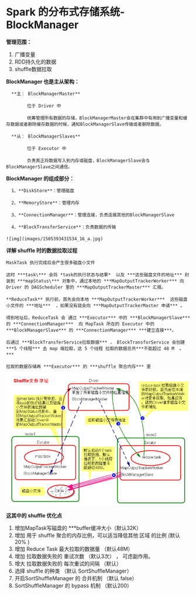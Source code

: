 # Spark 的分布式存储系统-BlockManager

**管理范围：**

1. 广播变量
2. RDD持久化的数据
3. shuffle数据拉取

**BlockManager 也是主从架构：**

      **主： BlockManagerMaster**

            位于 Driver 中

            统筹管理所有数据的存储，BlockManagerMaster会在集群中有用到广播变量和缓存数据或者删除缓存数据的时候，通知BlockManagerSlave传输或者删除数据。

      **从： BlockManagerSlaves**  

            位于 Executor 中

            负责真正将数据写入到内存或磁盘，BlockManagerSlave会与BlockManagerSlave之间通信。

**BlockManager 的组成部分：**

      1、**DiskStore**：管理磁盘

      2、**MemoryStore**：管理内存

      3、**ConnectionManager**：管理连接，负责连接其他的BlockManagerSlave

      4、**BlockTransferService**：负责数据的传输

    ![img](images/1505393431534_16_a.jpg)

**详解 shuffle 时的数据拉取过程**

    MaskTask 执行完成后会产生很多磁盘小文件

    这时 ***task\*** 会将 *task的执行状态与结果*  以及 ***这些磁盘文件的地址*** 封装到 ***mapStatus\*** 对象中，通过本地的 ***MapOutputTrackerWorker*** 向 Driver 的 DAGScheduler 里的 ***MapOutputTrackerMaster*** 汇报。

    **ReduceTask** 执行前，首先会向本地 ***MapOutputTrackerWorker***  这些磁盘小文件的 ***地址***  ，如果没有就会向 ***MapOutputTrackerMaster 申请*** 。

    得到地址后，ReduceTask 会 通过 ***Executor*** 中的 ***BlockManagerSlave*** 的 ***ConnectionManager***  向 MapTask 所在的 Executor 中的 ***BlockManagerSlave*** 的 ***ConnectionManager*** ***建立连接***。

    后通过 ***BlockTransferService拉取数据*** ， BlockTransforService 会创建 ***5 个线程*** 去 map 端拉取，这 5 个线程 拉取的数据总共***不能超过 48 M  。***

    拉取的数据存储再 ***Executor*** 的 ***shuffle 聚合内存*** 里



![img](images/1507198492814_16_a.png)

**这其中的 shuffle 优化点**

1. 增加MapTask写磁盘的 ***buffer缓冲大小（默认32K）
2. 增加 用于 shuffle 聚合的内存比例，可以适当降低其他 区域 的比例  (默认20% )
3. 增加 Reduce Task 最大拉取的数据量 （默认48M）
4. 增加 拉取数据失败的 重试次数 （默认3次） ， 可虑副作用。
5. 增大 拉取数据失败的 每次重试的间隔 （默认）
6. 选择 shuffle 的种类 （默认 SortShuffleManager）
7. 开启SortShuffleManager 的 合并机制 （默认 false）
8. SortShuffleManager 的 bypass 机制 （默认200）
